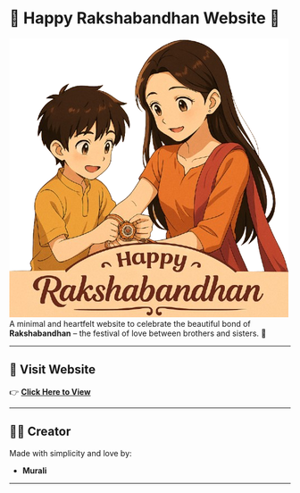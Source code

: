 # 🎉 Happy Rakshabandhan Website 🎉


![Website Preview](img/main.png)
A minimal and heartfelt website to celebrate the beautiful bond of **Rakshabandhan** – the festival of love between brothers and sisters. 💫

---

## 🔗 Visit Website

👉 [**Click Here to View**](https://rakshabandhan-rho-eight.vercel.app/)

---

## 👨‍💻 Creator

Made with simplicity and love by:

- **Murali**

---

